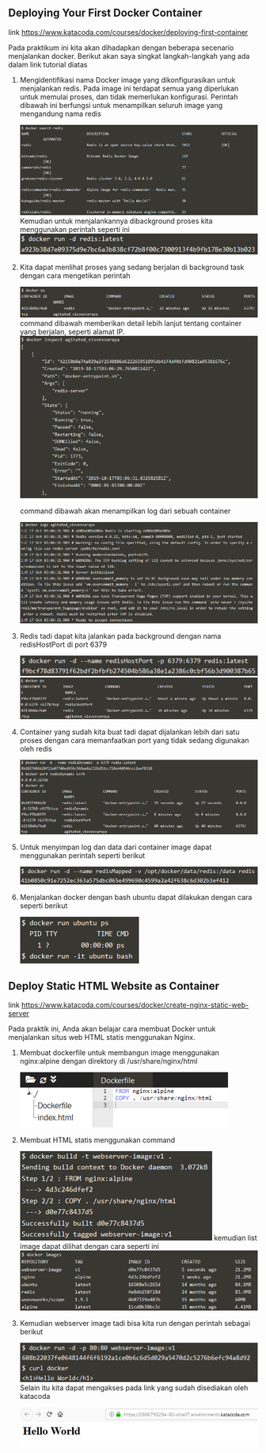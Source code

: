 ## Deploying Your First Docker Container
link https://www.katacoda.com/courses/docker/deploying-first-container

Pada praktikum ini kita akan dihadapkan dengan beberapa secenario menjalankan docker. Berikut akan saya singkat langkah-langkah yang ada dalam link tutorial diatas

1. Mengidentifikasi nama Docker image yang dikonfigurasikan untuk menjalankan redis. Pada image ini terdapat semua yang diperlukan untuk memulai proses, dan tidak memerlukan konfigurasi. Perintah dibawah ini berfungsi untuk menampilkan seluruh image yang mengandung nama redis

    ![Gambar cek docker](img/Screenshot_2.png)
Kemudian untuk menjalankannya dibackground proses kita menggunakan perintah seperti ini
    ![Gambar cek docker](img/Screenshot_3.png)

2. Kita dapat menlihat proses yang sedang berjalan di background task dengan cara mengetikan perintah

    ![Gambar cek docker](img/Screenshot_4.png)
command dibawah memberikan detail lebih lanjut tentang container yang berjalan, seperti alamat IP.
    ![Gambar cek docker](img/Screenshot_5.png)

    command dibawah akan menampilkan log dari sebuah container
    
    ![Gambar cek docker](img/Screenshot_6.png)

3. Redis tadi dapat kita jalankan pada background dengan nama redisHostPort di port 6379
    
    ![Gambar cek docker](img/Screenshot_7.png)
    ![Gambar cek docker](img/Screenshot_8.png)

4. Container yang sudah kita buat tadi dapat dijalankan lebih dari satu proses dengan cara memanfaatkan port yang tidak sedang digunakan oleh redis
    
    ![Gambar cek docker](img/Screenshot_9.png)

5. Untuk menyimpan log dan data dari container image dapat menggunakan perintah seperti berikut
    
    ![Gambar cek docker](img/Screenshot_10.png)

6. Menjalankan docker dengan bash ubuntu dapat dilakukan dengan cara seperti berikut
    
    ![Gambar cek docker](img/Screenshot_11.png)


## Deploy Static HTML Website as Container 
link https://www.katacoda.com/courses/docker/create-nginx-static-web-server

Pada praktik ini, Anda akan belajar cara membuat Docker untuk menjalankan situs web HTML statis menggunakan Nginx.

1. Membuat dockerfile untuk membangun image menggunakan nginx:alpine dengan direktory di /usr/share/nginx/html
    
    ![Gambar cek docker](img/Screenshot_12.png)

2. Membuat HTML statis menggunakan command

    ![Gambar cek docker](img/Screenshot_13.png)
    kemudian list image dapat dilihat dengan cara seperti ini
    ![Gambar cek docker](img/Screenshot_14.png)

3. Kemudian webserver image tadi bisa kita run dengan perintah sebagai berikut

    ![Gambar cek docker](img/Screenshot_15.png)
Selain itu kita dapat mengakses pada link yang sudah disediakan oleh katacoda

    ![Gambar cek docker](img/Screenshot_16.png)